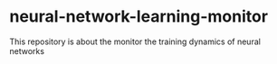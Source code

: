 # neural-network-learning-monitor
This repository is about the monitor the training dynamics of neural networks
